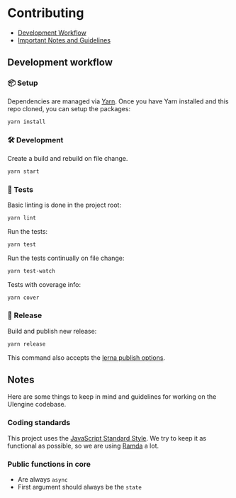 # Contributing

- [Development Workflow](#development-workflow)
- [Important Notes and Guidelines](#notes)

## Development workflow

### 📦 Setup

Dependencies are managed via [Yarn](https://yarnpkg.com/).
Once you have Yarn installed and this repo cloned, you can setup the packages:

```bash
yarn install
```

### 🛠 Development

Create a build and rebuild on file change.

```bash
yarn start
```

### 🚥 Tests

Basic linting is done in the project root:

```bash
yarn lint
```

Run the tests:

```bash
yarn test
```

Run the tests continually on file change:

```bash
yarn test-watch
```

Tests with coverage info:

```bash
yarn cover
```

### 🚀 Release

Build and publish new release:

```bash
yarn release
```

This command also accepts the [lerna publish options](https://github.com/lerna/lerna#publish).

## Notes

Here are some things to keep in mind and guidelines for working on the UIengine codebase.

### Coding standards

This project uses the [JavaScript Standard Style](http://standardjs.com/).
We try to keep it as functional as possible, so we are using [Ramda](http://ramdajs.com/) a lot.

### Public functions in core

- Are always `async`
- First argument should always be the `state`
